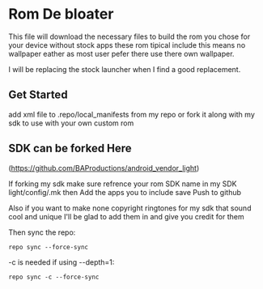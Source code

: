 Rom De bloater
===========
This file will download the necessary files to build the rom you chose for your device without stock apps these rom tipical include this means no wallpaper eather as most user pefer there use there own wallpaper.

I will be replacing the stock launcher when I find a good replacement.

Get Started 
---------------
add xml file to .repo/local_manifests from my repo or fork it along with my sdk to use with your own custom rom

SDK can be forked Here 
---------------
(https://github.com/BAProductions/android_vendor_light)

If forking my sdk 
make sure refrence your rom SDK name in my SDK light/config/.mk then Add the apps you to include save Push to github 

Also if you want to make none copyright ringtones for my sdk that sound cool and unique I'll be glad to add them in and give you credit for them

Then sync the repo:
```
repo sync --force-sync
```
-c is needed if using --depth=1:
```
repo sync -c --force-sync
```
